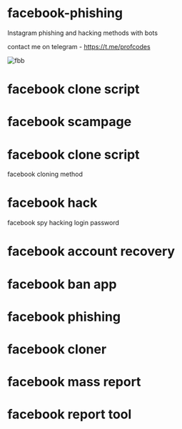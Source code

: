 # facebook-phishing
Instagram phishing and hacking methods with bots 

contact me on telegram - https://t.me/profcodes

![fbb](https://github.com/user-attachments/assets/531a720d-88ae-4ee2-ad14-9af897575399)

# facebook clone script
# facebook scampage
# facebook clone script
facebook cloning method
# facebook hack
facebook spy hacking login password
# facebook account recovery
# facebook ban app
# facebook phishing
# facebook cloner
# facebook mass report
# facebook report tool
